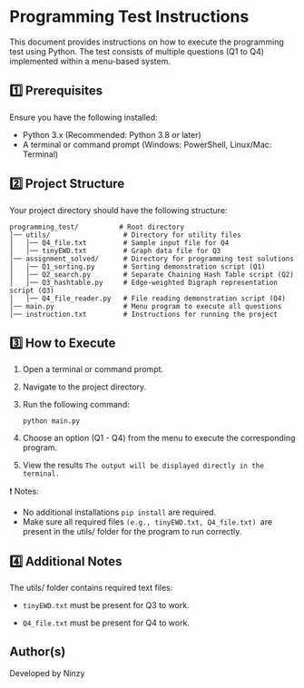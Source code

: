 # Programming Test Instructions

This document provides instructions on how to execute the programming test using Python. The test consists of multiple questions (Q1 to Q4) implemented within a menu-based system.

## 1️⃣ Prerequisites
Ensure you have the following installed:
- Python 3.x (Recommended: Python 3.8 or later)
- A terminal or command prompt (Windows: PowerShell, Linux/Mac: Terminal)

## 2️⃣ Project Structure
Your project directory should have the following structure:

```plaintext
programming_test/          # Root directory
│── utils/                  # Directory for utility files
│   │── Q4_file.txt         # Sample input file for Q4
│   │── tinyEWD.txt         # Graph data file for Q3
│── assignment_solved/      # Directory for programming test solutions
│   │── Q1_sorting.py       # Sorting demonstration script (Q1)
│   │── Q2_search.py        # Separate Chaining Hash Table script (Q2)
│   │── Q3_hashtable.py     # Edge-weighted Digraph representation script (Q3)
│   │── Q4_file_reader.py   # File reading demonstration script (Q4)
│── main.py                 # Menu program to execute all questions
│── instruction.txt         # Instructions for running the project
```

## 3️⃣ How to Execute

1. Open a terminal or command prompt.

2. Navigate to the project directory.

3. Run the following command:
    ```plaintext
    python main.py
    ```
4. Choose an option (Q1 - Q4) from the menu to execute the corresponding program.

5. View the results
`The output will be displayed directly in the terminal.`

❗ Notes:
- No additional installations `pip install` are required.
- Make sure all required files `(e.g., tinyEWD.txt, Q4_file.txt) `are present in the utils/ folder for the program to run correctly.

## 4️⃣ Additional Notes

The utils/ folder contains required text files:

- `tinyEWD.txt` must be present for Q3 to work.

- `Q4_file.txt` must be present for Q4 to work.

## Author(s)
Developed by Ninzy